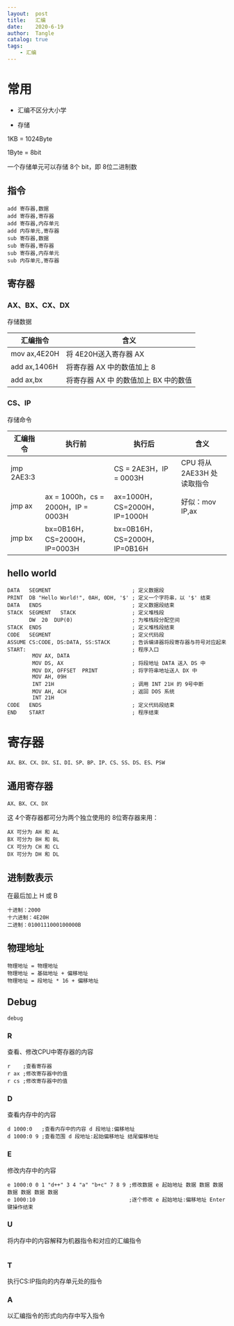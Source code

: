 ```yaml
---
layout:  post
title:   汇编
date:    2020-6-19
author:  Tangle
catalog: true
tags:
    - 汇编
---
```


# 常用

- 汇编不区分大小学

- 存储

1KB = 1024Byte

1Byte = 8bit

一个存储单元可以存储 8个 bit，即 8位二进制数

## 指令

```
add 寄存器,数据
add 寄存器,寄存器
add 寄存器,内存单元
add 内存单元,寄存器
sub 寄存器,数据
sub 寄存器,寄存器
sub 寄存器,内存单元
sub 内存单元,寄存器
```

## 寄存器

### AX、BX、CX、DX

存储数据

| 汇编指令     | 含义                                  |
| ------------ | ------------------------------------- |
| mov ax,4E20H | 将 4E20H送入寄存器 AX                 |
| add ax,1406H | 将寄存器 AX 中的数值加上 8            |
| add ax,bx    | 将寄存器 AX 中 的数值加上 BX 中的数值 |

### CS、IP

存储命令

| 汇编指令   | 执行前 | 执行后                 | 含义                       |
| ---------- | ------ | ---------------------- | -------------------------- |
| jmp 2AE3:3 |        | CS = 2AE3H，IP = 0003H | CPU 将从 2AE33H 处读取指令 |
| jmp ax     | ax = 1000h，cs = 2000H，IP = 0003H | ax=1000H，CS=2000H，IP=1000H | 好似：mov IP,ax |
| jmp bx | bx=0B16H，CS=2000H，IP=0003H | bx=0B16H，CS=2000H，IP=0B16H |                            |

## hello world

```
DATA   SEGMENT                          ; 定义数据段
PRINT  DB "Hello World!", 0AH, 0DH, '$' ; 定义一个字符串，以 '$' 结束
DATA   ENDS                             ; 定义数据段结束
STACK  SEGMENT   STACK                  ; 定义堆栈段 
       DW  20  DUP(0)                   ; 为堆栈段分配空间
STACK  ENDS                             ; 定义堆栈段结束
CODE   SEGMENT                          ; 定义代码段
ASSUME CS:CODE, DS:DATA, SS:STACK       ; 告诉编译器将段寄存器与符号对应起来
START:                                  ; 程序入口
        MOV AX, DATA                      
        MOV DS, AX                      ; 将段地址 DATA 送入 DS 中
        MOV DX, OFFSET  PRINT           ; 将字符串地址送人 DX 中
        MOV AH, 09H                       
        INT 21H                         ; 调用 INT 21H 的 9号中断
        MOV AH, 4CH                     ; 返回 DOS 系统
        INT 21H                           
CODE   ENDS                             ; 定义代码段结束
END    START                            ; 程序结束
```

# 寄存器

```
AX、BX、CX、DX、SI、DI、SP、BP、IP、CS、SS、DS、ES、PSW
```

## 通用寄存器

```
AX、BX、CX、DX
```

这 4个寄存器都可分为两个独立使用的 8位寄存器来用：

```
AX 可分为 AH 和 AL
BX 可分为 BH 和 BL
CX 可分为 CH 和 CL
DX 可分为 DH 和 DL
```

## 进制数表示

在最后加上 H 或 B

```
十进制：2000
十六进制：4E20H
二进制：0100111000100000B
```

## 物理地址

```
物理地址 = 物理地址
物理地址 = 基础地址 + 偏移地址
物理地址 = 段地址 * 16 + 偏移地址
```

## Debug

```shell
debug
```

### R

查看、修改CPU中寄存器的内容

```
r    ;查看寄存器
r ax ;修改寄存器中的值
r cs ;修改寄存器中的值
```

### D

查看内存中的内容

```
d 1000:0   ;查看内存中的内容 d 段地址:偏移地址
d 1000:0 9 ;查看范围 d 段地址:起始偏移地址 结尾偏移地址
```
### E

修改内存中的内容

```
e 1000:0 0 1 "d++" 3 4 "a" "b+c" 7 8 9 ;修改数据 e 起始地址 数据 数据 数据 数据 数据 数据 数据
e 1000:10                              ;逐个修改 e 起始地址:偏移地址 Enter 键操作结束
```

### U

将内存中的内容解释为机器指令和对应的汇编指令

```
```

### T

执行CS:IP指向的内存单元处的指令

### A

以汇编指令的形式向内存中写入指令
